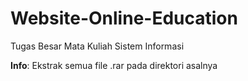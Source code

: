 # Website-Online-Education
Tugas Besar Mata Kuliah Sistem Informasi

**Info**: Ekstrak semua file .rar pada direktori asalnya
